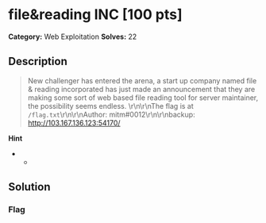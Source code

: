 # file&reading INC [100 pts]

**Category:** Web Exploitation
**Solves:** 22

## Description
>New challenger has entered the arena, a start up company named file & reading incorporated has just made an announcement that they are making some sort of web based file reading tool for server maintainer, the possibility seems endless. \r\n\r\nThe flag is at `/flag.txt`\r\n\r\nAuthor: mitm#0012\r\n\r\nbackup: http://103.167.136.123:54170/

**Hint**
* -

## Solution

### Flag

